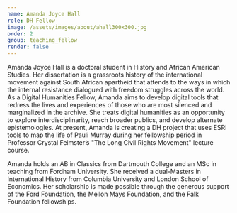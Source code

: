 ```yaml
---
name: Amanda Joyce Hall
role: DH Fellow
image: /assets/images/about/ahall300x300.jpg
order: 2
group: teaching_fellow
render: false
---
```


Amanda Joyce Hall is a doctoral student in History and African American Studies. Her dissertation is a grassroots history of the international movement against South African apartheid that attends to the ways in which the internal resistance dialogued with freedom struggles across the world.  As a Digital Humanities Fellow, Amanda aims to develop digital tools that redress the lives and experiences of those who are most silenced and marginalized in the archive. She treats digital humanities as an opportunity to explore interdisciplinarity, reach broader publics, and develop alternate epistemologies. At present, Amanda is creating a DH project that uses ESRI tools to map the life of Pauli Murray during her fellowship period in Professor Crystal Feimster’s "The Long Civil Rights Movement" lecture course.  

Amanda holds an AB in Classics from Dartmouth College and an MSc in teaching from Fordham University. She received a dual-Masters in International History from Columbia University and London School of Economics. Her scholarship is made possible through the generous support of the Ford Foundation, the Mellon Mays Foundation, and the Falk Foundation fellowships.